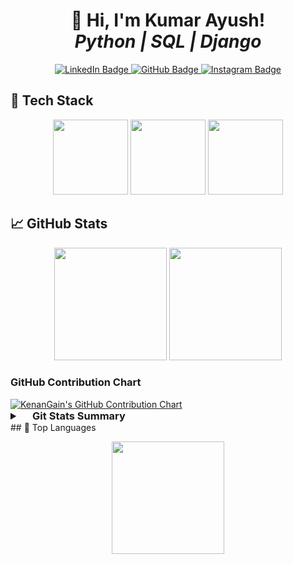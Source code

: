 <h1 align="center">
  👋 Hi, I'm Kumar Ayush! <br>
  <i>Python | SQL | Django </i>
</h1>

<p align="center">
  <a href="https://www.linkedin.com/in/kumar-ayush-b0053927b/" target="_blank">
    <img src="https://img.shields.io/badge/LinkedIn-0077B5?style=for-the-badge&logo=linkedin&logoColor=white" alt="LinkedIn Badge"/>
  </a>
  <a href="https://github.com/unfollowmiku" target="_blank">
    <img src="https://img.shields.io/badge/GitHub-181717?style=for-the-badge&logo=github&logoColor=white" alt="GitHub Badge"/>
  </a>
  <a href="https://instagram.com/unfollowmiku" target="_blank">
    <img src="https://img.shields.io/badge/Instagram-E4405F?style=for-the-badge&logo=instagram&logoColor=white" alt="Instagram Badge"/>
  </a>
</p>

## 🚀 Tech Stack

<p align="center">
  <!-- Python Icon -->
  <img src="https://img.shields.io/badge/Python-3776AB?style=for-the-badge&logo=python&logoColor=white" width="120px" />
  <!-- SQL Icon -->
  <img src="https://img.shields.io/badge/SQL-003B57?style=for-the-badge&logo=postgresql&logoColor=white" width="120px" />
  <!-- Django Icon -->
  <img src="https://img.shields.io/badge/Django-092E20?style=for-the-badge&logo=django&logoColor=white" width="120px" />
</p>

## 📈 GitHub Stats

<p align="center">
  <img height="180em" src="https://github-readme-stats.vercel.app/api?username=krayush7&show_icons=true&hide_border=true&count_private=true&hide=prs&theme=gotham" />
  <img height="180em" src="https://github-readme-streak-stats.herokuapp.com/?user=krayush7&theme=gotham" />
</p>

### GitHub Contribution Chart
<a href="https://github.com/KenanGain">
    <img src="https://ghchart.rshah.org/KenanGain" alt="KenanGain's GitHub Contribution Chart">
</a>


<details>
  <summary style="font-size: 1.17em; font-weight: bold;">
    <img src="https://github.com/SP-XD/SP-XD/blob/main/images/lightning.gif?raw=true" width="10" />&nbsp;&nbsp;Git Stats Summary&nbsp;&nbsp;<img src="https://github.com/SP-XD/SP-XD/blob/main/images/lightning.gif?raw=true" width="10" />
  </summary>
  
  <img src="https://myreadme.vercel.app/api/embed/krayush7?panels=userstatistics,toprepositories,toplanguages,commitgraph" alt="krayush's GitHub Stats">
      <img src="https://github-readme-bento.vercel.app/stats/krayush7?theme=dark" alt="krayush7's GitHub Stats">
      <img src="https://stats.dooboo.io/api/github-stats-advanced?login=KenanGain" alt="Advanced GitHub Stats for krayush7" width="400">


</details>
## 💯 Top Languages

<p align="center">
  <img height="180em" src="https://github-readme-stats.vercel.app/api/top-langs/?username=krayush7&layout=compact&theme=gotham" />
</p>



